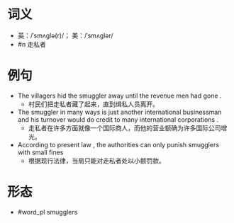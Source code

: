 # 词义
- 英：/ˈsmʌɡlə(r)/； 美：/ˈsmʌɡlər/
- #n 走私者
# 例句
- The villagers hid the smuggler away until the revenue men had gone .
	- 村民们把走私者藏了起来，直到缉私人员离开。
- The smuggler in many ways is just another international businessman and his turnover would do credit to many international corporations .
	- 走私者在许多方面就像一个国际商人，而他的营业额确为许多国际公司增光。
- According to present law , the authorities can only punish smugglers with small fines
	- 根据现行法律，当局只能对走私者处以小额罚款。
# 形态
- #word_pl smugglers
